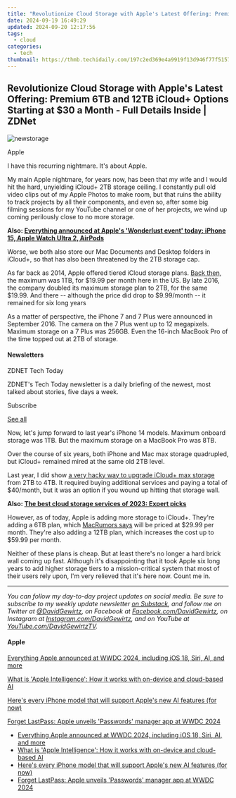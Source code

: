 ```yaml
---
title: "Revolutionize Cloud Storage with Apple's Latest Offering: Premium 6TB and 12TB iCloud+ Options Starting at $30 a Month - Full Details Inside | ZDNet"
date: 2024-09-19 16:49:29
updated: 2024-09-20 12:17:56
tags:
  - cloud
categories:
  - tech
thumbnail: https://thmb.techidaily.com/197c2ed369e4a9919f13d946f77f5157856e3dbfa0838cef669c3e3be16ac8df.jpg
---
```


## Revolutionize Cloud Storage with Apple's Latest Offering: Premium 6TB and 12TB iCloud+ Options Starting at $30 a Month - Full Details Inside | ZDNet

![newstorage](https://www.zdnet.com/a/img/resize/36a74e6692189eeb14881a22fa0b6829ba3e65b7/2023/09/12/ace57ee1-b23d-4367-899a-53bfeef7d017/newstorage.jpg?auto=webp&width=1280)

Apple

I have this recurring nightmare. It's about Apple.

My main Apple nightmare, for years now, has been that my wife and I would hit the hard, unyielding iCloud+ 2TB storage ceiling. I constantly pull old video clips out of my Apple Photos to make room, but that ruins the ability to track projects by all their components, and even so, after some big filming sessions for my YouTube channel or one of her projects, we wind up coming perilously close to no more storage. 

**Also: [Everything announced at Apple's 'Wonderlust event' today: iPhone 15, Apple Watch Ultra 2, AirPods](https://www.zdnet.com/article/everything-announced-at-apples-wonderlust-event-today-iphone-15-apple-watch-ultra-2-airpods/)**

Worse, we both also store our Mac Documents and Desktop folders in iCloud+, so that has also been threatened by the 2TB storage cap. 

As far back as 2014, Apple offered tiered iCloud storage plans. [Back then](https://web.archive.org/web/20150226120424/http://support.apple.com/en-us/HT201238), the maximum was 1TB, for $19.99 per month here in the US. By late 2016, the company doubled its maximum storage plan to 2TB, for the same $19.99\. And there -- although the price did drop to $9.99/month -- it remained for six long years 

As a matter of perspective, the iPhone 7 and 7 Plus were announced in September 2016\. The camera on the 7 Plus went up to 12 megapixels. Maximum storage on a 7 Plus was 256GB. Even the 16-inch MacBook Pro of the time topped out at 2TB of storage. 

#### Newsletters

ZDNET Tech Today

ZDNET's Tech Today newsletter is a daily briefing of the newest, most talked about stories, five days a week.

 Subscribe

[See all](https://www.zdnet.com/newsletters/)

Now, let's jump forward to last year's iPhone 14 models. Maximum onboard storage was 1TB. But the maximum storage on a MacBook Pro was 8TB. 

Over the course of six years, both iPhone and Mac max storage quadrupled, but iCloud+ remained mired at the same old 2TB level. 

Last year, I did show [a very hacky way to upgrade iCloud+ max storage](https://www.zdnet.com/article/the-secret-hidden-way-you-can-double-apples-maximum-2tb-icloud-storage-limit/) from 2TB to 4TB. It required buying additional services and paying a total of $40/month, but it was an option if you wound up hitting that storage wall. 

**Also: [The best cloud storage services of 2023: Expert picks](https://www.zdnet.com/article/best-cloud-storage/)**

However, as of today, Apple is adding more storage to iCloud+. They're adding a 6TB plan, which [MacRumors says](https://9to5mac.com/2023/09/12/new-icloud-big-pricey-storage-tiers/) will be priced at $29.99 per month. They're also adding a 12TB plan, which increases the cost up to $59.99 per month. 

Neither of these plans is cheap. But at least there's no longer a hard brick wall coming up fast. Although it's disappointing that it took Apple six long years to add higher storage tiers to a mission-critical system that most of their users rely upon, I'm very relieved that it's here now. Count me in. 

---

_You can follow my day-to-day project updates on social media. Be sure to subscribe to my weekly update newsletter [on Substack](https://advancedgeekery.substack.com/), and follow me on Twitter at [@DavidGewirtz](https://twitter.com/davidgewirtz), on Facebook at [Facebook.com/DavidGewirtz](https://www.facebook.com/davidgewirtz), on Instagram at [Instagram.com/DavidGewirtz](https://www.instagram.com/DavidGewirtz/), and on YouTube at [YouTube.com/DavidGewirtzTV](https://www.youtube.com/user/DavidGewirtzTV)._

#### Apple

[Everything Apple announced at WWDC 2024, including iOS 18, Siri, AI, and more](https://www.zdnet.com/article/every-new-feature-apple-unveiled-for-iphone-ipad-mac-and-more-this-fall-including-ai/ "Everything Apple announced at WWDC 2024, including iOS 18, Siri, AI, and more")

[What is 'Apple Intelligence': How it works with on-device and cloud-based AI](https://www.zdnet.com/article/what-is-apple-intelligence-everything-to-know-about-ai-features-coming-to-iphones-macs-and-ipads/ "What is 'Apple Intelligence': How it works with on-device and cloud-based AI")

[Here's every iPhone model that will support Apple's new AI features (for now)](https://www.zdnet.com/article/ios-18-1-update-every-iphone-model-that-will-support-apples-new-ai-features-for-now/ "Here's every iPhone model that will support Apple's new AI features (for now)")

[Forget LastPass: Apple unveils 'Passwords' manager app at WWDC 2024](https://www.zdnet.com/article/forget-lastpass-apple-unveils-passwords-manager-app-at-wwdc-2024/ "Forget LastPass: Apple unveils 'Passwords' manager app at WWDC 2024")

* [Everything Apple announced at WWDC 2024, including iOS 18, Siri, AI, and more](https://www.zdnet.com/article/every-new-feature-apple-unveiled-for-iphone-ipad-mac-and-more-this-fall-including-ai/ "Everything Apple announced at WWDC 2024, including iOS 18, Siri, AI, and more")
* [What is 'Apple Intelligence': How it works with on-device and cloud-based AI](https://www.zdnet.com/article/what-is-apple-intelligence-everything-to-know-about-ai-features-coming-to-iphones-macs-and-ipads/ "What is 'Apple Intelligence': How it works with on-device and cloud-based AI")
* [Here's every iPhone model that will support Apple's new AI features (for now)](https://www.zdnet.com/article/ios-18-1-update-every-iphone-model-that-will-support-apples-new-ai-features-for-now/ "Here's every iPhone model that will support Apple's new AI features (for now)")
* [Forget LastPass: Apple unveils 'Passwords' manager app at WWDC 2024](https://www.zdnet.com/article/forget-lastpass-apple-unveils-passwords-manager-app-at-wwdc-2024/ "Forget LastPass: Apple unveils 'Passwords' manager app at WWDC 2024")

<ins class="adsbygoogle"
     style="display:block"
     data-ad-format="autorelaxed"
     data-ad-client="ca-pub-7571918770474297"
     data-ad-slot="1223367746"></ins>



<ins class="adsbygoogle"
     style="display:block"
     data-ad-client="ca-pub-7571918770474297"
     data-ad-slot="8358498916"
     data-ad-format="auto"
     data-full-width-responsive="true"></ins>
